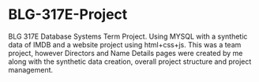 # BLG-317E-Project
BLG 317E Database Systems Term Project. 
Using MYSQL with a synthetic data of IMDB and a website project using html+css+js.
This was a team project, however Directors and Name Details pages were created by me along with the synthetic data creation, overall project structure and project management.
